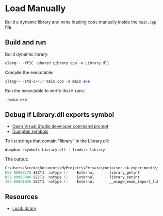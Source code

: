 # Load Manually

Build a dynamic library and write loading code manually inside the `main.cpp` file.

## Build and run

Build dynamic library:

```powershell
clang++ -fPIC -shared Library.cpp -o Library.dll
```

Compile the executable:

```powershell
clang++ -std=c++17 main.cpp -o main.exe
```

Run the executable to verify that it runs:

```powershell
./main.exe
```

## Debug if Library.dll exports symbol

- [Open Visual Studio developer command prompt](https://learn.microsoft.com/en-us/cpp/build/building-on-the-command-line?view=msvc-170#developer_command_prompt)
- [Dumpbin symbols](https://learn.microsoft.com/en-us/cpp/build/reference/symbols?view=msvc-170)

To list strings that contain "library" in the Library.dll:

```powershell
dumpbin /symbols Library.dll | findstr library
```

The output:

```powershell
C:\Users\Srecko\Documents\MyProjects\Private\container-sk-experiments\sk-experiments\cpp\experiments\load_dynamic_library\load_manually>dumpbin /symbols Library.dll | findstr library
058 00000370 SECT1  notype ()    External     | library_getint
059 00000380 SECT1  notype ()    External     | library_setint
186 00001020 SECT1  notype ()    External     | __mingw_enum_import_library_names
```

## Resources

- [LoadLibrary](https://learn.microsoft.com/en-us/windows/win32/api/libloaderapi/nf-libloaderapi-loadlibrarya)
